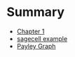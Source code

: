 # Summary

- [Chapter 1](./chapter_1.md)
- [sagecell example](./sagecell-example.md)
- [Payley Graph](./Payley%20Graph/index.md)
